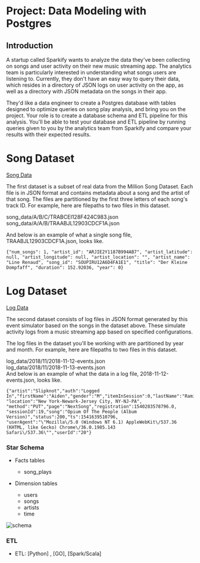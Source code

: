 # Project: Data Modeling with Postgres  

## Introduction  

A startup called Sparkify wants to analyze the data they've been collecting on songs and user activity on their new music streaming app. The analytics team is particularly interested in understanding what songs users are listening to. Currently, they don't have an easy way to query their data, which resides in a directory of JSON logs on user activity on the app, as well as a directory with JSON metadata on the songs in their app.
  
They'd like a data engineer to create a Postgres database with tables designed to optimize queries on song play analysis, and bring you on the project. Your role is to create a database schema and ETL pipeline for this analysis. You'll be able to test your database and ETL pipeline by running queries given to you by the analytics team from Sparkify and compare your results with their expected results.

# Song Dataset

[Song Data](https://github.com/bclipp/data_modeling_posgresql/tree/master/data/song_data/A)  

The first dataset is a subset of real data from the Million Song Dataset. Each file is in JSON format and contains metadata about a song and the artist of that song. The files are partitioned by the first three letters of each song's track ID. For example, here are filepaths to two files in this dataset.  

song_data/A/B/C/TRABCEI128F424C983.json  
song_data/A/A/B/TRAABJL12903CDCF1A.json  
 
And below is an example of what a single song file, TRAABJL12903CDCF1A.json, looks like.

```{"num_songs": 1, "artist_id": "ARJIE2Y1187B994AB7", "artist_latitude": null, "artist_longitude": null, "artist_location": "", "artist_name": "Line Renaud", "song_id": "SOUPIRU12A6D4FA1E1", "title": "Der Kleine Dompfaff", "duration": 152.92036, "year": 0}```

# Log Dataset  

[Log Data](https://github.com/bclipp/data_modeling_posgresql/tree/master/data/log_data/2018/11)

The second dataset consists of log files in JSON format generated by this event simulator based on the songs in the dataset above. These simulate activity logs from a music streaming app based on specified configurations.
  
The log files in the dataset you'll be working with are partitioned by year and month. For example, here are filepaths to two files in this dataset.
  
log_data/2018/11/2018-11-12-events.json  
log_data/2018/11/2018-11-13-events.json  
And below is an example of what the data in a log file, 2018-11-12-events.json, looks like.  

```
{"artist":"Slipknot","auth":"Logged   In","firstName":"Aiden","gender":"M","itemInSession":0,"lastName":"Ramirez","length":192.57424,"level":"paid",  
"location":"New York-Newark-Jersey City, NY-NJ-PA",  
"method":"PUT","page":"NextSong","registration":1540283578796.0,  
"sessionId":19,"song":"Opium Of The People (Album Version)","status":200,"ts":1541639510796,  
"userAgent":"\"Mozilla\/5.0 (Windows NT 6.1) AppleWebKit\/537.36 (KHTML, like Gecko) Chrome\/36.0.1985.143 Safari\/537.36\"","userId":"20"}

```

### Star Schema
* Facts tables   
    * song_plays

* Dimension tables
    * users
    * songs
    * artists
    * time 
    
 ![schema](star-schema.png)  

    
### ETL
* ETL: [Python] , [GO], [Spark/Scala]
